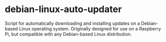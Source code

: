 # debian-linux-auto-updater
Script for automatically downloading and installing updates on a Debian-based Linux operating system. Originally designed for use on a Raspberry Pi, but compatible with any Debian-based Linux distribution.
